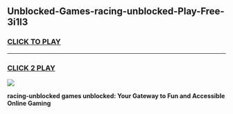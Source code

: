 
## Unblocked-Games-racing-unblocked-Play-Free-3i1l3
<h3>
<a href="https://premium76.site?title=racing-unblocked&ref=15A">CLICK TO PLAY</a></h3>
<hr>

<h3>
<a href="https://premium76.site?title=racing-unblocked&ref=15A">CLICK 2 PLAY</a>
  
</h3>

<a href="https://premium76.site?title=racing-unblocked&ref=15A"><img src="https://clearcache.store/games.png"></a>


**racing-unblocked games unblocked: Your Gateway to Fun and Accessible Online Gaming**
